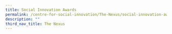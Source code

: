 ```yaml
---
title: Social Innovation Awards
permalink: /centre-for-social-innovation/The-Nexus/social-innovation-awards/
description: ""
third_nav_title: The Nexus
---
```

